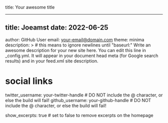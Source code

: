 title: Your awesome title

---
title: Joeamst
date: 2022-06-25
---

author: GitHub User
email: your-email@domain.com
theme: minima
description: > # this means to ignore newlines until "baseurl:"
  Write an awesome description for your new site here. You can edit this
  line in _config.yml. It will appear in your document head meta (for
  Google search results) and in your feed.xml site description.

# social links
twitter_username: your-twitter-handle # DO NOT include the @ character, or else the build will fail!
github_username:  your-github-handle # DO NOT include the @ character, or else the build will fail!

show_excerpts: true # set to false to remove excerpts on the homepage
